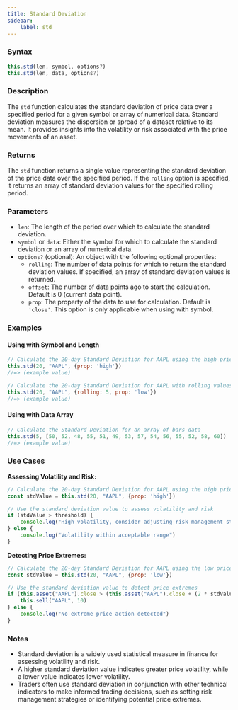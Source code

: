 ```yaml
---
title: Standard Deviation
sidebar:
    label: std
---
```


### Syntax

```javascript
this.std(len, symbol, options?)
this.std(len, data, options?)
```

### Description

The `std` function calculates the standard deviation of price data over a specified period for a given symbol or array of numerical data. Standard deviation measures the dispersion or spread of a dataset relative to its mean. It provides insights into the volatility or risk associated with the price movements of an asset.

### Returns

The `std` function returns a single value representing the standard deviation of the price data over the specified period. If the `rolling` option is specified, it returns an array of standard deviation values for the specified rolling period.

### Parameters

- `len`: The length of the period over which to calculate the standard deviation.
- `symbol` or `data`: Either the symbol for which to calculate the standard deviation or an array of numerical data.
- `options?` (optional): An object with the following optional properties:
  - `rolling`: The number of data points for which to return the standard deviation values. If specified, an array of standard deviation values is returned.
  - `offset`: The number of data points ago to start the calculation. Default is 0 (current data point).
  - `prop`: The property of the data to use for calculation. Default is `'close'`. This option is only applicable when using with symbol.

### Examples

#### Using with Symbol and Length

```javascript
// Calculate the 20-day Standard Deviation for AAPL using the high prices
this.std(20, "AAPL", {prop: 'high'})
//=> (example value)

// Calculate the 20-day Standard Deviation for AAPL with rolling values for the last 5 days using the low prices
this.std(20, "AAPL", {rolling: 5, prop: 'low'})
//=> (example value)
```

#### Using with Data Array

```javascript
// Calculate the Standard Deviation for an array of bars data
this.std(5, [50, 52, 48, 55, 51, 49, 53, 57, 54, 56, 55, 52, 58, 60])
//=> (example value)
```

### Use Cases

**Assessing Volatility and Risk:**
```javascript
// Calculate the 20-day Standard Deviation for AAPL using the high prices
const stdValue = this.std(20, "AAPL", {prop: 'high'})

// Use the standard deviation value to assess volatility and risk
if (stdValue > threshold) {
    console.log("High volatility, consider adjusting risk management strategies")
} else {
    console.log("Volatility within acceptable range")
}
```

**Detecting Price Extremes:**
```javascript
// Calculate the 20-day Standard Deviation for AAPL using the low prices
const stdValue = this.std(20, "AAPL", {prop: 'low'})

// Use the standard deviation value to detect price extremes
if (this.asset("AAPL").close > (this.asset("AAPL").close + (2 * stdValue))) {
    this.sell("AAPL", 10)
} else {
    console.log("No extreme price action detected")
}
```

### Notes
- Standard deviation is a widely used statistical measure in finance for assessing volatility and risk.
- A higher standard deviation value indicates greater price volatility, while a lower value indicates lower volatility.
- Traders often use standard deviation in conjunction with other technical indicators to make informed trading decisions, such as setting risk management strategies or identifying potential price extremes.
